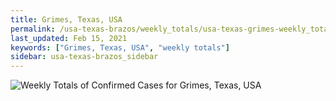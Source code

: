 ```yaml
---
title: Grimes, Texas, USA
permalink: /usa-texas-brazos/weekly_totals/usa-texas-grimes-weekly_totals.html
last_updated: Feb 15, 2021
keywords: ["Grimes, Texas, USA", "weekly totals"]
sidebar: usa-texas-brazos_sidebar
---
```


![Weekly Totals of Confirmed Cases for Grimes, Texas, USA](/covid_tracker/images/graphs/usa-texas-grimes-weekly_totals_graph.png)
